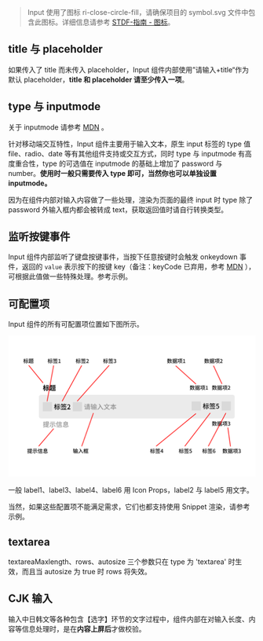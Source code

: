 > Input 使用了图标 ri-close-circle-fill，请确保项目的 symbol.svg 文件中包含此图标。详细信息请参考 [STDF-指南 - 图标](https://stdf.design/#/guide/icon)。

## title 与 placeholder

如果传入了 title 而未传入 placeholder，Input 组件内部使用”请输入+title“作为默认 placeholder，**title 和 placeholder 请至少传入一项**。

## type 与 inputmode

关于 inputmode 请参考 [MDN](https://developer.mozilla.org/zh-CN/docs/Web/HTML/Global_attributes/inputmode) 。

针对移动端交互特性，Input 组件主要用于输入文本，原生 input 标签的 type 值 file、radio、date 等有其他组件支持或交互方式，同时 type 与 inputmode 有高度重合性，type 的可选值在 inputmode 的基础上增加了 password 与 number。**使用时一般只需要传入 type 即可，当然你也可以单独设置 inputmode。**

因为在组件内部对输入内容做了一些处理，渲染为页面的最终 input 时 type 除了 password 外输入框内都会被转成 text，获取返回值时请自行转换类型。

## 监听按键事件

Input 组件内部监听了键盘按键事件，当按下任意按键时会触发 onkeydown 事件，返回的 `value` 表示按下的按键 key（备注：keyCode 已弃用，参考 [MDN](https://developer.mozilla.org/zh-CN/docs/Web/API/KeyboardEvent/keyCode) ），可根据此值做一些特殊处理。参考示例。

## 可配置项

Input 组件的所有可配置项位置如下图所示。

<img src="input.png" alt="input config" title="输入框配置项">

一般 label1、label3、label4、label6 用 Icon Props，label2 与 label5 用文字。

当然，如果这些配置项不能满足需求，它们也都支持使用 Snippet 渲染，请参考示例。

## textarea

textareaMaxlength、rows、autosize 三个参数只在 type 为 'textarea' 时生效，而且当 autosize 为 true 时 rows 将失效。

## CJK 输入

输入中日韩文等各种包含【选字】环节的文字过程中，组件内部在对输入长度、内容等信息处理时，是在**内容上屏后**才做校验。
